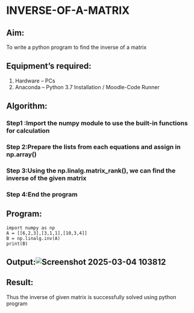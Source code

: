 # INVERSE-OF-A-MATRIX
## Aim:
To write a python program to find the inverse of a matrix
## Equipment’s required:
1. 	Hardware – PCs
2. 	Anaconda – Python 3.7 Installation / Moodle-Code Runner
## Algorithm:
### Step1 :Import the numpy module to use the built-in functions for calculation

### Step 2:Prepare the lists from each equations and assign in np.array()

### Step 3:Using the np.linalg.matrix_rank(), we can find the inverse of the given matrix

### Step 4:End the program





## Program:
```
import numpy as np
A = [[6,2,3],[3,1,1],[10,3,4]]
B = np.linalg.inv(A)
print(B)

```
## Output:![Screenshot 2025-03-04 103812](https://github.com/user-attachments/assets/96dd9caf-bb5c-42ff-9be6-82be42d1ce04)

## Result:
Thus the inverse of given matrix is successfully solved using python program

